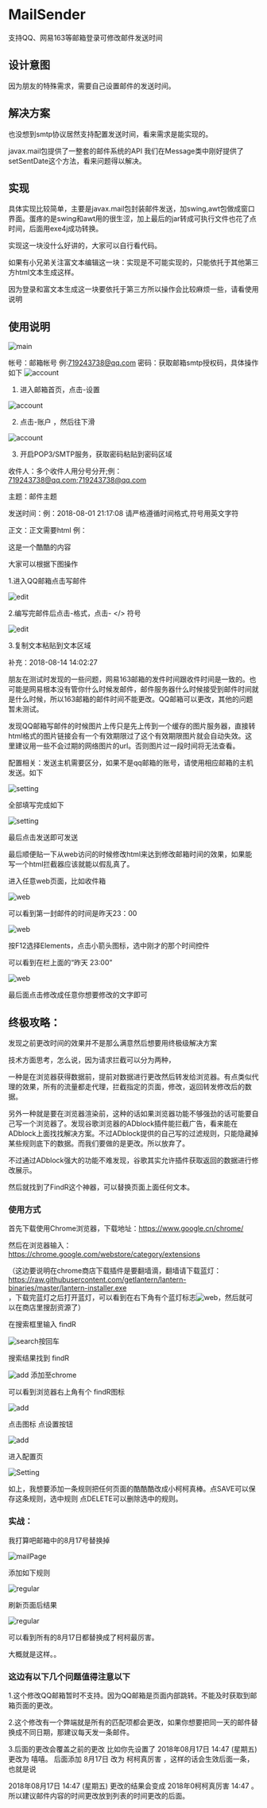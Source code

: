 # MailSender

支持QQ、网易163等邮箱登录可修改邮件发送时间


## 设计意图

因为朋友的特殊需求，需要自己设置邮件的发送时间。

## 解决方案
也没想到smtp协议居然支持配置发送时间，看来需求是能实现的。

javax.mail包提供了一整套的邮件系统的API
我们在Message类中刚好提供了setSentDate这个方法，看来问题得以解决。


## 实现

具体实现比较简单，主要是javax.mail包封装邮件发送，加swing,awt包做成窗口界面。蛋疼的是swing和awt用的很生涩，加上最后的jar转成可执行文件也花了点时间，后面用exe4j成功转换。

实现这一块没什么好讲的，大家可以自行看代码。

如果有小兄弟关注富文本编辑这一块：实现是不可能实现的，只能依托于其他第三方html文本生成这样。

因为登录和富文本生成这一块要依托于第三方所以操作会比较麻烦一些，请看使用说明


## 使用说明

![main](https://github.com/guoxiaolongonly/MailSender/blob/master/imgs/main1.jpg?raw=true)

帐号：邮箱帐号   例:719243738@qq.com
密码：获取邮箱smtp授权码，具体操作如下
![account](https://github.com/guoxiaolongonly/MailSender/blob/master/imgs/accountConfig1.jpg?raw=true)

1. 进入邮箱首页，点击-设置

![account](https://github.com/guoxiaolongonly/MailSender/blob/master/imgs/accountConfig2.jpg?raw=true)

2. 点击-账户  ，然后往下滑

![account](https://github.com/guoxiaolongonly/MailSender/blob/master/imgs/accountConifg3.jpg?raw=true)

3. 开启POP3/SMTP服务，获取密码粘贴到密码区域


收件人：多个收件人用分号分开;例：719243738@qq.com;719243738@qq.com

主题：邮件主题

发送时间：例：2018-08-01 21:17:08  请严格遵循时间格式,符号用英文字符

正文：正文需要html  例：<div>这是一个酷酷的内容</div>

大家可以根据下图操作



1.进入QQ邮箱点击写邮件

![edit](https://github.com/guoxiaolongonly/MailSender/blob/master/imgs/editConfig1.jpg?raw=true)

2.编写完邮件后点击-格式，点击- </> 符号

![edit](https://github.com/guoxiaolongonly/MailSender/blob/master/imgs/editconfig2.jpg?raw=true)

3.复制文本粘贴到文本区域


补充：2018-08-14 14:02:27

朋友在测试时发现的一些问题，网易163邮箱的发件时间跟收件时间是一致的。也可能是网易根本没有管你什么时候发邮件，邮件服务器什么时候接受到邮件时间就是什么时候，所以163邮箱的邮件时间不能更改。QQ邮箱可以更改，其他的问题暂未测试。

发现QQ邮箱写邮件的时候图片上传只是先上传到一个缓存的图片服务器，直接转html格式的图片链接会有一个有效期限过了这个有效期限图片就会自动失效。这里建议用一些不会过期的网络图片的url。否则图片过一段时间将无法查看。


配置相关：发送主机需要区分，如果不是qq邮箱的账号，请使用相应邮箱的主机发送。如下

![setting](https://github.com/guoxiaolongonly/MailSender/blob/master/imgs/settingconfig.jpg?raw=true)

全部填写完成如下

![setting](https://github.com/guoxiaolongonly/MailSender/blob/master/imgs/complete.jpg?raw=true)

最后点击发送即可发送

最后顺便贴一下从web访问的时候修改html来达到修改邮箱时间的效果，如果能写一个html拦截器应该就能以假乱真了。

进入任意web页面，比如收件箱

![web](https://github.com/guoxiaolongonly/MailSender/blob/master/imgs/webmodifyq.jpg?raw=true)

可以看到第一封邮件的时间是昨天23：00

![web](https://github.com/guoxiaolongonly/MailSender/blob/master/imgs/webmodify3.png?raw=true)

按F12选择Elements，点击小箭头图标，选中刚才的那个时间控件

可以看到在栏上面的“昨天 23:00”

![web](https://github.com/guoxiaolongonly/MailSender/blob/master/imgs/webmodify2.jpg?raw=true)

最后面点击修改成任意你想要修改的文字即可

## 终极攻略：

发现之前更改时间的效果并不是那么满意然后想要用终极级解决方案

技术方面思考，怎么说，因为请求拦截可以分为两种，

一种是在浏览器获得数据前，提前对数据进行更改然后转发给浏览器。有点类似代理的效果，所有的流量都走代理，拦截指定的页面，修改，返回转发修改后的数据。

另外一种就是要在浏览器渲染前，这种的话如果浏览器功能不够强劲的话可能要自己写一个浏览器了。发现谷歌浏览器的ADblock插件能拦截广告，看来能在ADblock上面找找解决方案。不过ADblock提供的自己写的过滤规则，只能隐藏掉某些规则底下的数据。而我们要做的是更改。所以放弃了。

不过通过ADblock强大的功能不难发现，谷歌其实允许插件获取返回的数据进行修改展示。

然后就找到了FindR这个神器，可以替换页面上面任何文本。


### 使用方式

首先下载使用Chrome浏览器，下载地址：https://www.google.cn/chrome/

然后在浏览器输入：https://chrome.google.com/webstore/category/extensions

（这边要说明在chrome商店下载插件是要翻墙滴，翻墙请下载蓝灯：https://raw.githubusercontent.com/getlantern/lantern-binaries/master/lantern-installer.exe  
，下载完蓝灯之后打开蓝灯，可以看到在右下角有个蓝灯标志![web](https://github.com/guoxiaolongonly/MailSender/blob/master/imgs/lantern.png?raw=true)，然后就可以在商店里搜刮资源了）

在搜索框里输入 findR

![search](https://github.com/guoxiaolongonly/MailSender/blob/master/imgs/search.png?raw=true)按回车

搜索结果找到 findR

![add](https://github.com/guoxiaolongonly/MailSender/blob/master/imgs/addfindR.png?raw=true) 添加至chrome

可以看到浏览器右上角有个 findR图标 

![add](https://github.com/guoxiaolongonly/MailSender/blob/master/imgs/FindRTab.png?raw=true) 

点击图标 点设置按钮

![add](https://github.com/guoxiaolongonly/MailSender/blob/master/imgs/FindROperate.png?raw=true) 

进入配置页

![Setting](https://github.com/guoxiaolongonly/MailSender/blob/master/imgs/FindRSetting.png?raw=true) 

如上，我想要添加一条规则把任何页面的酷酷酷改成小柯柯真棒。点SAVE可以保存这条规则，选中规则 点DELETE可以删除选中的规则。

### 实战：

我打算吧邮箱中的8月17号替换掉

![mailPage](https://github.com/guoxiaolongonly/MailSender/blob/master/imgs/MailPage.png?raw=true) 

添加如下规则

![regular](https://github.com/guoxiaolongonly/MailSender/blob/master/imgs/FindRRegular.png?raw=true) 

刷新页面后结果

![regular](https://github.com/guoxiaolongonly/MailSender/blob/master/imgs/FindRResult.png?raw=true) 

可以看到所有的8月17日都替换成了柯柯最厉害。

大概就是这样。。

### 这边有以下几个问题值得注意以下

1.这个修改QQ邮箱暂时不支持。因为QQ邮箱是页面内部跳转。不能及时获取到邮箱页面的更改。

2.这个修改有一个弊端就是所有的匹配项都会更改，如果你想要把同一天的邮件替换成不同日期，那建议每天发一条邮件。

3.后面的更改会覆盖之前的更改 比如你先设置了 2018年08月17日 14:47 (星期五) 更改为 嘻嘻。   后面添加   8月17日 改为 柯柯真厉害 ，这样的话会生效后面一条，也就是说

2018年08月17日 14:47 (星期五) 更改的结果会变成  2018年0柯柯真厉害 14:47 。 所以建议邮件内容的时间更改放到列表的时间更改的后面。













